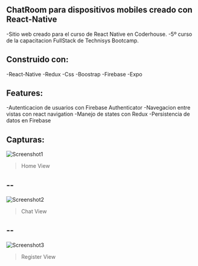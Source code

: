 ## ChatRoom para dispositivos mobiles creado con React-Native 

-Sitio web creado para el curso de React Native en Coderhouse.
-5º curso de la capacitacion FullStack de Technisys Bootcamp. 

## Construido con:

-React-Native
-Redux
-Css
-Boostrap 
-Firebase
-Expo

## Features:
-Autenticacion de usuarios con Firebase Authenticator
-Navegacion entre vistas con react navigation
-Manejo de states con Redux
-Persistencia de datos en Firebase

## Capturas:

![Screenshot1](assets/imgs/HomeView.jpeg)
> Home View
## --
![Screenshot2](assets/imgs/chat.png)
> Chat View
## --
![Screenshot3](assets/imgs/SingIn(1).png)
> Register View
